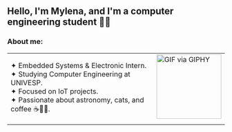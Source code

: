 <h2 align="left">Hello, I'm Mylena, and I'm a computer engineering student 🤖✨</h2>

###

<h3 align="left">About me:</h3>

<table>
    <tr>
        <td style="vertical-align: top;">
            <p>✦ Embedded Systems & Electronic Intern.<br>✦ Studying Computer Engineering at UNIVESP.<br>✦ Focused on IoT projects.<br>✦ Passionate about astronomy, cats, and coffee ☕🌌🐱.</p>
        </td>
        <td style="vertical-align: top;">
            <a href="https://giphy.com/gifs/IntoAction-day-diegodrawsart-women-and-girls-in-science-hmdApHQb2hdfdKu6jg">
                <img src="https://media.giphy.com/media/hmdApHQb2hdfdKu6jg/giphy.gif" alt="GIF via GIPHY" width="150" height="150">
            </a>
        </td>
    </tr>
</table>
